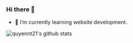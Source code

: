 ### Hi there 👋
- 🌱 I’m currently learning website development.
<!--
**quyennt21/quyennt21** is a ✨ _special_ ✨ repository because its `README.md` (this file) appears on your GitHub profile.

Here are some ideas to get you started:

- 🔭 I’m currently working on ...
- 🌱 I’m currently learning ...
- 👯 I’m looking to collaborate on ...
- 🤔 I’m looking for help with ...
- 💬 Ask me about ...
- 📫 How to reach me: ...
- 😄 Pronouns: ...
- ⚡ Fun fact: ...
-->

![quyennt21's github stats](https://github-readme-stats.vercel.app/api?username=quyennt21&show_icons=true)
